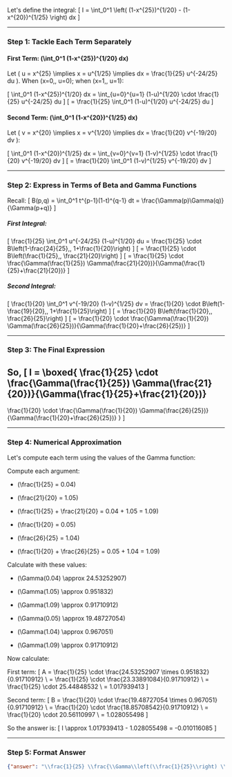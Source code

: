 Let's define the integral:
\[
I = \int_0^1 \left( (1-x^{25})^{1/20} - (1-x^{20})^{1/25} \right) dx
\]

---

### Step 1: Tackle Each Term Separately

#### First Term: \(\int_0^1 (1-x^{25})^{1/20} dx\)

Let \( u = x^{25} \implies x = u^{1/25} \implies dx = \frac{1}{25} u^{-24/25} du \). When \(x=0,\, u=0\); when \(x=1,\, u=1\):

\[
\int_0^1 (1-x^{25})^{1/20} dx = \int_{u=0}^{u=1} (1-u)^{1/20} \cdot \frac{1}{25} u^{-24/25} du
\]
\[
= \frac{1}{25} \int_0^1 (1-u)^{1/20} u^{-24/25} du
\]

#### Second Term: \(\int_0^1 (1-x^{20})^{1/25} dx\)

Let \( v = x^{20} \implies x = v^{1/20} \implies dx = \frac{1}{20} v^{-19/20} dv \):

\[
\int_0^1 (1-x^{20})^{1/25} dx = \int_{v=0}^{v=1} (1-v)^{1/25} \cdot \frac{1}{20} v^{-19/20} dv
\]
\[
= \frac{1}{20} \int_0^1 (1-v)^{1/25} v^{-19/20} dv
\]

---

### Step 2: Express in Terms of Beta and Gamma Functions

Recall:
\[
B(p,q) = \int_0^1 t^{p-1}(1-t)^{q-1} dt = \frac{\Gamma(p)\Gamma(q)}{\Gamma(p+q)}
\]

##### First Integral:
\[
\frac{1}{25} \int_0^1 u^{-24/25} (1-u)^{1/20} du = \frac{1}{25} \cdot B\left(1-\frac{24}{25},\, 1+\frac{1}{20}\right)
\]
\[
= \frac{1}{25} \cdot B\left(\frac{1}{25},\, \frac{21}{20}\right)
\]
\[
= \frac{1}{25} \cdot \frac{\Gamma(\frac{1}{25}) \Gamma(\frac{21}{20})}{\Gamma(\frac{1}{25}+\frac{21}{20})}
\]

##### Second Integral:
\[
\frac{1}{20} \int_0^1 v^{-19/20} (1-v)^{1/25} dv = \frac{1}{20} \cdot B\left(1-\frac{19}{20},\, 1+\frac{1}{25}\right)
\]
\[
= \frac{1}{20} B\left(\frac{1}{20},\, \frac{26}{25}\right)
\]
\[
= \frac{1}{20} \cdot \frac{\Gamma(\frac{1}{20}) \Gamma(\frac{26}{25})}{\Gamma(\frac{1}{20}+\frac{26}{25})}
\]

---

### Step 3: The Final Expression

So,
\[
I = \boxed{
\frac{1}{25} \cdot \frac{\Gamma(\frac{1}{25}) \Gamma(\frac{21}{20})}{\Gamma(\frac{1}{25}+\frac{21}{20})}
-
\frac{1}{20} \cdot \frac{\Gamma(\frac{1}{20}) \Gamma(\frac{26}{25})}{\Gamma(\frac{1}{20}+\frac{26}{25})}
}
\]

---

### Step 4: Numerical Approximation

Let's compute each term using the values of the Gamma function:

Compute each argument:
- \(\frac{1}{25} = 0.04\)
- \(\frac{21}{20} = 1.05\)
- \(\frac{1}{25} + \frac{21}{20} = 0.04 + 1.05 = 1.09\)

- \(\frac{1}{20} = 0.05\)
- \(\frac{26}{25} = 1.04\)
- \(\frac{1}{20} + \frac{26}{25} = 0.05 + 1.04 = 1.09\)

Calculate with these values:

- \(\Gamma(0.04) \approx 24.53252907\)
- \(\Gamma(1.05) \approx 0.951832\)
- \(\Gamma(1.09) \approx 0.91710912\)

- \(\Gamma(0.05) \approx 19.48727054\)
- \(\Gamma(1.04) \approx 0.967051\)
- \(\Gamma(1.09) \approx 0.91710912\)

Now calculate:

First term:
\[
A = \frac{1}{25} \cdot \frac{24.53252907 \times 0.951832}{0.91710912} \\
= \frac{1}{25} \cdot \frac{23.33891084}{0.91710912} \\
= \frac{1}{25} \cdot 25.44848532 \\
= 1.017939413
\]

Second term:
\[
B = \frac{1}{20} \cdot \frac{19.48727054 \times 0.967051}{0.91710912} \\
= \frac{1}{20} \cdot \frac{18.85708542}{0.91710912} \\
= \frac{1}{20} \cdot 20.56110997 \\
= 1.028055498
\]

So the answer is:
\[
I \approx 1.017939413 - 1.028055498 = -0.010116085
\]

---

### Step 5: Format Answer

```json
{"answer": "\\frac{1}{25} \\frac{\\Gamma\\left(\\frac{1}{25}\\right) \\Gamma\\left(\\frac{21}{20}\\right)}{\\Gamma\\left(\\frac{1}{25}+\\frac{21}{20}\\right)} - \\frac{1}{20} \\frac{\\Gamma\\left(\\frac{1}{20}\\right) \\Gamma\\left(\\frac{26}{25}\\right)}{\\Gamma\\left(\\frac{1}{20}+\\frac{26}{25}\\right)}", "numerical_answer": "-0.0101160850"}
```